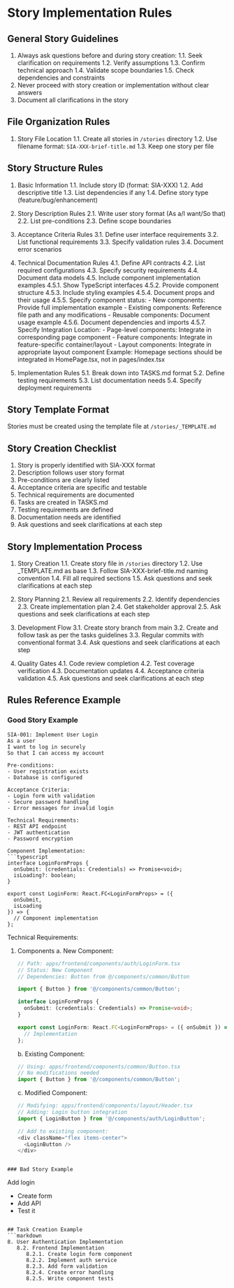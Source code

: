 # Story Implementation Rules

## General Story Guidelines
1. Always ask questions before and during story creation:
   1.1. Seek clarification on requirements
   1.2. Verify assumptions
   1.3. Confirm technical approach
   1.4. Validate scope boundaries
   1.5. Check dependencies and constraints
2. Never proceed with story creation or implementation without clear answers
3. Document all clarifications in the story

## File Organization Rules
1. Story File Location
   1.1. Create all stories in `/stories` directory
   1.2. Use filename format: `SIA-XXX-brief-title.md`
   1.3. Keep one story per file

## Story Structure Rules

1. Basic Information
   1.1. Include story ID (format: SIA-XXX)
   1.2. Add descriptive title
   1.3. List dependencies if any
   1.4. Define story type (feature/bug/enhancement)

2. Story Description Rules
   2.1. Write user story format (As a/I want/So that)
   2.2. List pre-conditions
   2.3. Define scope boundaries

3. Acceptance Criteria Rules
   3.1. Define user interface requirements
   3.2. List functional requirements
   3.3. Specify validation rules
   3.4. Document error scenarios

4. Technical Documentation Rules
   4.1. Define API contracts
   4.2. List required configurations
   4.3. Specify security requirements
   4.4. Document data models
   4.5. Include component implementation examples
      4.5.1. Show TypeScript interfaces
      4.5.2. Provide component structure
      4.5.3. Include styling examples
      4.5.4. Document props and their usage
      4.5.5. Specify component status:
         - New components: Provide full implementation example
         - Existing components: Reference file path and any modifications
         - Reusable components: Document usage example
      4.5.6. Document dependencies and imports
      4.5.7. Specify Integration Location:
         - Page-level components: Integrate in corresponding page component
         - Feature components: Integrate in feature-specific container/layout
         - Layout components: Integrate in appropriate layout component
         Example: Homepage sections should be integrated in HomePage.tsx, not in pages/index.tsx

5. Implementation Rules
   5.1. Break down into TASKS.md format
   5.2. Define testing requirements
   5.3. List documentation needs
   5.4. Specify deployment requirements

## Story Template Format
Stories must be created using the template file at `/stories/_TEMPLATE.md`

## Story Creation Checklist

1. Story is properly identified with SIA-XXX format
2. Description follows user story format
3. Pre-conditions are clearly listed
4. Acceptance criteria are specific and testable
5. Technical requirements are documented
6. Tasks are created in TASKS.md
7. Testing requirements are defined
8. Documentation needs are identified
9. Ask questions and seek clarifications at each step

## Story Implementation Process

1. Story Creation
   1.1. Create story file in `/stories` directory
   1.2. Use _TEMPLATE.md as base
   1.3. Follow SIA-XXX-brief-title.md naming convention
   1.4. Fill all required sections
   1.5. Ask questions and seek clarifications at each step

2. Story Planning
   2.1. Review all requirements
   2.2. Identify dependencies
   2.3. Create implementation plan
   2.4. Get stakeholder approval
   2.5. Ask questions and seek clarifications at each step

3. Development Flow
   3.1. Create story branch from main
   3.2. Create and follow task as per the tasks guidelines
   3.3. Regular commits with conventional format
   3.4. Ask questions and seek clarifications at each step

4. Quality Gates
   4.1. Code review completion
   4.2. Test coverage verification
   4.3. Documentation updates
   4.4. Acceptance criteria validation
   4.5. Ask questions and seek clarifications at each step

## Rules Reference Example

### Good Story Example
```
SIA-001: Implement User Login
As a user
I want to log in securely
So that I can access my account

Pre-conditions:
- User registration exists
- Database is configured

Acceptance Criteria:
- Login form with validation
- Secure password handling
- Error messages for invalid login

Technical Requirements:
- REST API endpoint
- JWT authentication
- Password encryption

Component Implementation:
```typescript
interface LoginFormProps {
  onSubmit: (credentials: Credentials) => Promise<void>;
  isLoading?: boolean;
}

export const LoginForm: React.FC<LoginFormProps> = ({ 
  onSubmit, 
  isLoading 
}) => {
  // Component implementation
};
```

Technical Requirements:
1. Components
   a. New Component:
   ```typescript
   // Path: apps/frontend/components/auth/LoginForm.tsx
   // Status: New Component
   // Dependencies: Button from @/components/common/Button
   
   import { Button } from '@/components/common/Button';
   
   interface LoginFormProps {
     onSubmit: (credentials: Credentials) => Promise<void>;
   }
   
   export const LoginForm: React.FC<LoginFormProps> = ({ onSubmit }) => {
     // Implementation
   };
   ```

   b. Existing Component:
   ```typescript
   // Using: apps/frontend/components/common/Button.tsx
   // No modifications needed
   import { Button } from '@/components/common/Button';
   ```

   c. Modified Component:
   ```typescript
   // Modifying: apps/frontend/components/layout/Header.tsx
   // Adding: Login button integration
   import { LoginButton } from '@/components/auth/LoginButton';
   
   // Add to existing component:
   <div className="flex items-center">
     <LoginButton />
   </div>
   ```
```

### Bad Story Example
```
Add login
- Create form
- Add API
- Test it
```

## Task Creation Example
```markdown
8. User Authentication Implementation
   8.2. Frontend Implementation
      8.2.1. Create login form component
      8.2.2. Implement auth service
      8.2.3. Add form validation
      8.2.4. Create error handling
      8.2.5. Write component tests
```
